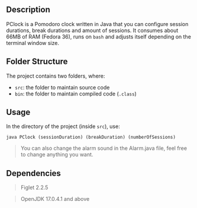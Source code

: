 ## Description

PClock is a Pomodoro clock written in Java that you can configure session durations, break durations and amount of sessions. It consumes about 66MB of RAM (Fedora 36), runs on `bash` and adjusts itself depending on the terminal window size.

## Folder Structure

The project contains two folders, where:

- `src`: the folder to maintain source code
- `bin`: the folder to maintain compiled code (`.class`)

## Usage

In the directory of the project (inside `src`), use:

``java PClock (sessionDuration) (breakDuration) (numberOfSessions)``

> You can also change the alarm sound in the Alarm.java file, feel free to change anything you want.

## Dependencies

> Figlet 2.2.5

> OpenJDK 17.0.4.1 and above